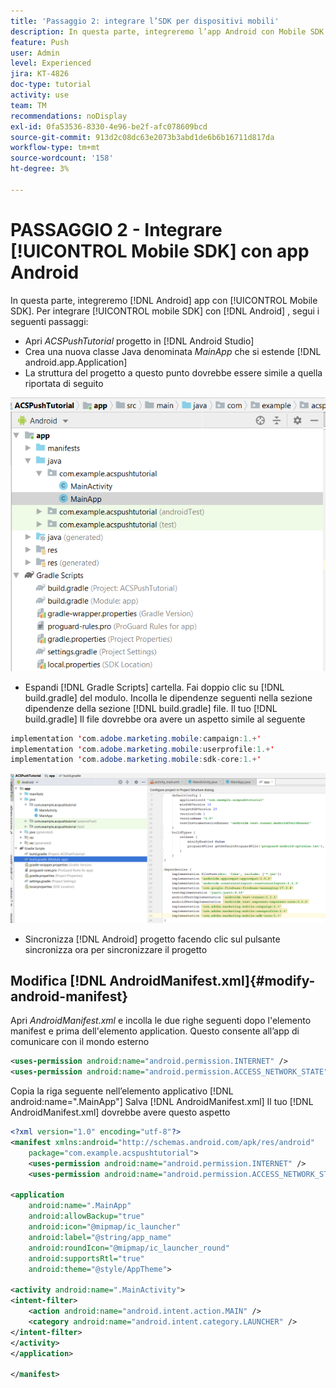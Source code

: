 ```yaml
---
title: 'Passaggio 2: integrare l’SDK per dispositivi mobili'
description: In questa parte, integreremo l’app Android con Mobile SDK. Integrare Mobile SDK con l’app Android
feature: Push
user: Admin
level: Experienced
jira: KT-4826
doc-type: tutorial
activity: use
team: TM
recommendations: noDisplay
exl-id: 0fa53536-8330-4e96-be2f-afc078609bcd
source-git-commit: 913d2c08dc63e2073b3abd1de6b6b16711d817da
workflow-type: tm+mt
source-wordcount: '158'
ht-degree: 3%

---
```


# PASSAGGIO 2 - Integrare [!UICONTROL Mobile SDK] con app Android

In questa parte, integreremo [!DNL Android] app con [!UICONTROL Mobile SDK]. Per integrare [!UICONTROL mobile SDK] con [!DNL Android] , segui i seguenti passaggi:

* Apri *ACSPushTutorial* progetto in [!DNL Android Studio]
* Crea una nuova classe Java denominata *MainApp* che si estende [!DNL android.app.Application]
* La struttura del progetto a questo punto dovrebbe essere simile a quella riportata di seguito

![main-app](assets/android-main-app.PNG)

* Espandi [!DNL Gradle Scripts] cartella. Fai doppio clic su [!DNL build.gradle] del modulo. Incolla le dipendenze seguenti nella sezione dipendenze della sezione [!DNL build.gradle] file. Il tuo [!DNL build.gradle] Il file dovrebbe ora avere un aspetto simile al seguente

<!--
Removed `{.line-numbers}` below
-->

```java
implementation 'com.adobe.marketing.mobile:campaign:1.+'
implementation 'com.adobe.marketing.mobile:userprofile:1.+'
implementation 'com.adobe.marketing.mobile:sdk-core:1.+'
```

![module-gradle](assets/module-build-gradle.PNG)

* Sincronizza [!DNL Android] progetto facendo clic sul pulsante sincronizza ora per sincronizzare il progetto

## Modifica [!DNL AndroidManifest.xml]{#modify-android-manifest}

Apri *AndroidManifest.xml* e incolla le due righe seguenti dopo l&#39;elemento manifest e prima dell&#39;elemento application. Questo consente all’app di comunicare con il mondo esterno

<!--
Removed `{.line-numbers}` below
-->

```xml
<uses-permission android:name="android.permission.INTERNET" />
<uses-permission android:name="android.permission.ACCESS_NETWORK_STATE" />
```

Copia la riga seguente nell’elemento applicativo
[!DNL android:name=".MainApp"]
Salva [!DNL AndroidManifest.xml]
Il tuo [!DNL AndroidManifest.xml] dovrebbe avere questo aspetto

<!--
Removed `{.line-numbers}` below
-->

```xml
<?xml version="1.0" encoding="utf-8"?>
<manifest xmlns:android="http://schemas.android.com/apk/res/android"
    package="com.example.acspushtutorial">
    <uses-permission android:name="android.permission.INTERNET" />
    <uses-permission android:name="android.permission.ACCESS_NETWORK_STATE" />

<application
    android:name=".MainApp"
    android:allowBackup="true"
    android:icon="@mipmap/ic_launcher"
    android:label="@string/app_name"
    android:roundIcon="@mipmap/ic_launcher_round"
    android:supportsRtl="true"
    android:theme="@style/AppTheme">

<activity android:name=".MainActivity">
<intent-filter>
    <action android:name="android.intent.action.MAIN" />
    <category android:name="android.intent.category.LAUNCHER" />
</intent-filter>
</activity>
</application>

</manifest>
```
